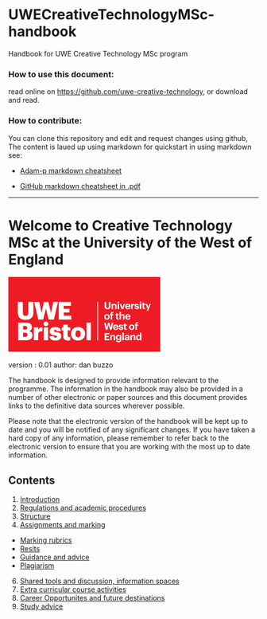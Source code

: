 # UWECreativeTechnologyMSc-handbook
Handbook for UWE Creative Technology MSc program

 ### How to use this document:
 read online on https://github.com/uwe-creative-technology, or download and read.

 ### How to contribute:
 You can clone this repository and edit and request changes using github,
The content is laued up using markdown for quickstart in using markdown see:
 * [Adam-p markdown cheatsheet](https://github.com/adam-p/markdown-here/wiki/Markdown-Cheatsheet)

 * [GitHub markdown cheatsheet in .pdf](https://guides.github.com/pdfs/markdown-cheatsheet-online.pdf)


----

# Welcome to Creative Technology MSc at the University of the West of England

![alt text][UWElogo]

[UWElogo]: /images/UWE_Bristol_logo.svg "UWE Bristol Logo"
version : 0.01
author: dan buzzo

The handbook is designed to provide information relevant to the programme.  The information in the handbook may also be provided in a number of other electronic or paper sources and this document provides links to the definitive data sources wherever possible.

Please note that the electronic version of the handbook will be kept up to date and you will be notified of any significant changes.  If you have taken a hard copy of any information, please remember to refer back to the electronic version to ensure that you are working with the most up to date information.


## Contents
1. [Introduction](introduction.md)
3. [Regulations and academic procedures](regulations.md)
4. [Structure](structure.md)
5. [Assignments and marking](assignments.md)
 * [Marking rubrics](assignments.md#marking-rubrics)
 * [Resits](assignments.md#resits)
 * [Guidance and advice](assignments.md#guidance-and-advice)
 * [Plagiarism](assignments.md#plagiarism)
6. [Shared tools and discussion, information spaces](shared-resources.md)
6. [Extra curricular course activities](extra-curricular.md)
7. [Career Opportunites and future destinations](careers.md)
8. [Study advice](study-advice.md)
